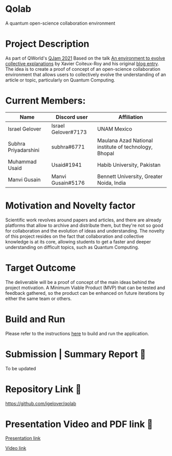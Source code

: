 # Qolab
A quantum open-science collaboration environment

# Project Description
As part of QWorld's [QJam 2021](https://qworld.net/qjam2021/) 
Based on the talk [An environment to evolve collective explanations](https://www.youtube.com/watch?v=MpgHSbndExo) by Xavier Coiteux-Roy and his original [blog entry](https://cqi.inf.usi.ch/blog/three.html). The idea is to create a proof of concept of an open-science collaboration environment that allows users to collectively evolve the understanding of an article or topic, particularly on Quantum Computing.
  
# Current Members: <!-- up to 5 members per team -->
| Name         | Discord user     | Affiliation |
|--------------|------------------|-------------|
| Israel Gelover | Israel Gelover#7173 | UNAM Mexico |
| Subhra Priyadarshini | subhra#6771 | Maulana Azad National institute of technology, Bhopal |
| Muhammad Usaid | Usaid#1941 | Habib University, Pakistan |
| Manvi Gusain | Manvi Gusain#5176 | Bennett University, Greater Noida, India |
  
# Motivation and Novelty factor
Scientific work revolves around papers and articles, and there are already platforms that allow to archive and distribute them, but they're not so good for collaboration and the evolution of ideas and understanding. The novelty of this project resides on the fact that collaboration and collective knowledge is at its core, allowing students to get a faster and deeper understanding on difficult topics, such as Quantum Computing.

# Target Outcome
The deliverable will be a proof of concept of the main ideas behind the project motivation. A Minimum Viable Product (MVP) that can be tested and feedback gathered, so the product can be enhanced on future iterations by either the same team or others.
  
# Build and Run
Please refer to the instructions [here](./docs/Build.md) to build and run the application.

# Submission | Summary Report 📝
<!-- Short Summary of your project for the judges. Should not exceed 500 words. You can fill this in the later stages of the JAM close to submission -->
To be updated
  
# Repository Link 📝
<!-- Link to your Git repository with the submission as per requirements. -->
https://github.com/igelover/qolab
  
# Presentation Video and PDF link 📝
<!-- Links to your presentation video and PDF. Please make sure they are accessible to the judges. -->
[Presentation link](./docs/QolabPresentation.pdf)

[Video link](https://youtu.be/g-cP3JjrIWo)

<!-- End of Submission. Scroll above and fill up the sections as per the description -->

<!-- (FYI)
######################
Grading rubrics:
- Motivation (15%)
- Originality (15%)
- Success of implementation (20%)
- Outcome (30%)
- Presentation (20%)
######################
-->

<!-- End of Template -->